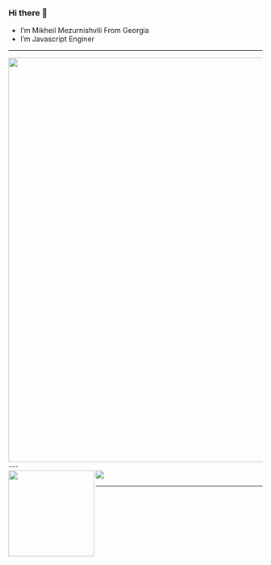### Hi there 👋
- I’m Mikheil Mezurnishvili From Georgia
- I’m Javascript Enginer
---

<a href="https://github.com/ryo-ma/github-profile-trophy">
  <img width=800 src="https://github-profile-trophy.vercel.app/?username=rippera&theme=onedark&no-frame=true"/>
</a>
---
<div>
  <img height="170" align="left" src="(https://github-readme-stats.vercel.app/api?username=rippera&show_icons=true&theme=dark" />
  <img src="https://github-readme-stats.vercel.app/api/top-langs/?username=rippera&layout=compact&theme=dark" />
</div>

---


<!--
**rippera/rippera** is a ✨ _special_ ✨ repository because its `README.md` (this file) appears on your GitHub profile.

Here are some ideas to get you started:

- 🔭 I’m currently working on ...
- 🌱 I’m currently learning ...
- 👯 I’m looking to collaborate on ...
- 🤔 I’m looking for help with ...
- 💬 Ask me about ...
- 📫 How to reach me: ...
- 😄 Pronouns: ...
- ⚡ Fun fact: ...
-->
